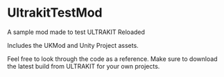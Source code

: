 # UltrakitTestMod
A sample mod made to test ULTRAKIT Reloaded

Includes the UKMod and Unity Project assets.

Feel free to look through the code as a reference. Make sure to download the latest build from ULTRAKIT for your own projects.

